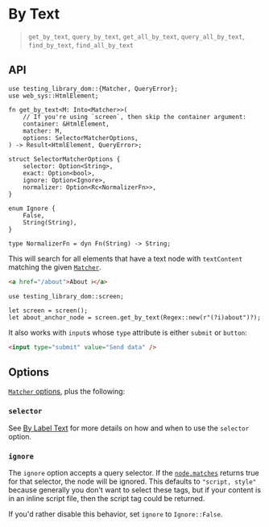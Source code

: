 # By Text

> `get_by_text`, `query_by_text`, `get_all_by_text`, `query_all_by_text`, `find_by_text`, `find_all_by_text`

## API

```rust,ignore
use testing_library_dom::{Matcher, QueryError};
use web_sys::HtmlElement;

fn get_by_text<M: Into<Matcher>>(
    // If you're using `screen`, then skip the container argument:
    container: &HtmlElement,
    matcher: M,
    options: SelectorMatcherOptions,
) -> Result<HtmlElement, QueryError>;

struct SelectorMatcherOptions {
    selector: Option<String>,
    exact: Option<bool>,
    ignore: Option<Ignore>,
    normalizer: Option<Rc<NormalizerFn>>,
}

enum Ignore {
    False,
    String(String),
}

type NormalizerFn = dyn Fn(String) -> String;
```

This will search for all elements that have a text node with `textContent` matching the given [`Matcher`](./about-queries.md#matcher).

```html
<a href="/about">About ℹ️</a>
```

<!-- TODO: Tabs with framework examples -->

```rust,ignore
use testing_library_dom::screen;

let screen = screen();
let about_anchor_node = screen.get_by_text(Regex::new(r"(?i)about")?);
```

It also works with `input`s whose `type` attribute is either `submit` or `button`:

```html
<input type="submit" value="Send data" />
```

## Options

[`Matcher` options](./about-queries.md#precision), plus the following:

### `selector`

See [By Label Text](./by-label-text.md#selector) for more details on how and when to use the `selector` option.

### `ignore`

The `ignore` option accepts a query selector. If the [`node.matches`](https://developer.mozilla.org/en-US/docs/Web/API/Element/matches) returns true for that selector, the node will be ignored. This defaults to `"script, style"` because generally you don't want to select these tags, but if your content is in an inline script file, then the script tag could be returned.

If you'd rather disable this behavior, set `ignore` to `Ignore::False`.
